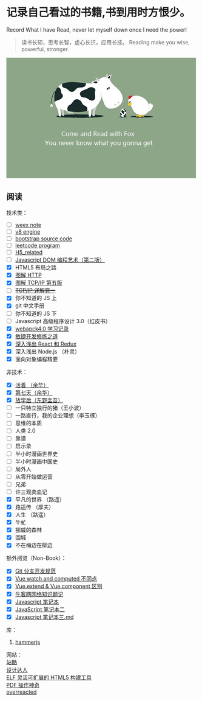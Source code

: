 # 记录自己看过的书籍,书到用时方恨少。

Record What I have Read, never let myself down once I need the power!

> 读书长知，思考长智，虚心长识，应用长技。
> Reading make you wise, powerful, stronger.

![reading](https://raw.githubusercontent.com/forrestyuan/Reading-Book/master/assets/reading.jpg)

## 阅读

技术类：

- [ ] [weex note](https://github.com/forrestyuan/Reading-Book/tree/master/note/weex.md)
- [ ] [v8 engine](https://github.com/forrestyuan/Reading-Book/tree/master/note/v8Engine.md)
- [ ] [bootstrap source code](https://github.com/forrestyuan/Reading-Book/tree/master/note/bootstrap.md)
- [ ] [leetcode program](https://github.com/forrestyuan/Reading-Book/tree/master/note/leetcode.md)
- [ ] [H5_related](https://github.com/forrestyuan/Reading-Book/tree/master/note/H5_related.md)
- [ ] [Javascript DOM 编程艺术（第二版）](https://github.com/forrestyuan/Reading-Book/tree/master/note/javascriptDOM编程艺术.md)
- [x] HTML5 布局之路
- [x] [图解 HTTP](https://github.com/forrestyuan/Reading-Book/tree/master/note/图解HTTP.md)
- [x] [图解 TCP/IP 第五版](https://github.com/forrestyuan/Reading-Book/tree/master/note/图解TCP_IP第五版.md)
- [ ] ~~[TCP/IP 详解卷一](https://github.com/forrestyuan/Reading-Book/tree/master/note/TCP_IP详解卷一.md)~~
- [x] 你不知道的 JS 上
- [x] git 中文手册
- [ ] 你不知道的 JS 下
- [ ] Javascript 高级程序设计 3.0（红皮书）
- [x] [webapck4.0 学习记录](https://github.com/forrestyuan/Reading-Book/tree/master/note/Webpack4.0.md)
- [x] [敏捷开发修炼之道](https://github.com/forrestyuan/Reading-Book/tree/master/note/敏捷开发修炼之道.md)
- [x] [深入浅出 React 和 Redux](https://github.com/forrestyuan/Reading-Book/tree/master/note/深入浅出React和Redux.md)
- [x] 深入浅出 Node.js （朴灵）
- [x] 面向对象编程精要

非技术：

- [x] [活着 （余华）](https://github.com/forrestyuan/Reading-Book/tree/master/note/活着.md)
- [x] [第七天（余华）](https://github.com/forrestyuan/Reading-Book/tree/master/note/第七天.md)
- [x] [放学后（东野圭吾）](https://github.com/forrestyuan/Reading-Book/tree/master/note/放学后.md)
- [ ] 一只特立独行的猪（王小波）
- [ ] 一路直行，我的企业理想（李玉琢）
- [ ] 思维的本质
- [ ] 人类 2.0
- [ ] 靠谱
- [ ] 启示录
- [ ] 半小时漫画世界史
- [ ] 半小时漫画中国史
- [ ] 局外人
- [ ] 从零开始做运营
- [ ] 兄弟
- [ ] 许三观卖血记
- [x] 平凡的世界 （路遥）
- [x] 路遥传 （厚夫）
- [x] 人生 （路遥）
- [x] 牛虻
- [x] 挪威的森林
- [x] 围城
- [x] 不在梅边在柳边

额外阅览（Non-Book）：

- [x] [Git 分支开发规范](https://www.cnblogs.com/lujiangping/p/10910558.html)
- [x] [Vue watch and computed 不同点](https://github.com/forrestyuan/Reading-Book/tree/master/note/Vue%20watch%20and%20computed%20不同点.md)
- [x] [Vue.extend & Vue.component 区别](https://github.com/forrestyuan/Reading-Book/tree/master/note/VEVC.md)
- [x] [牛客网网络知识题记](https://github.com/forrestyuan/Reading-Book/tree/master/note/牛客网做题笔记.md)
- [x] [Javascript 笔记本](https://github.com/forrestyuan/Reading-Book/blob/master/note/Javascript%20%E7%AC%94%E8%AE%B0%E6%9C%AC%EF%BC%88%E4%B8%80%EF%BC%89.md)
- [x] [JavaScript 笔记本二](https://github.com/forrestyuan/Reading-Book/tree/master/note/javascript%20笔记本二.md)
- [x] [Javascript 笔记本三.md](https://github.com/forrestyuan/Reading-Book/tree/master/note/Javascript笔记本三.md)

库：

1. [hammerjs](http://hammerjs.github.io/getting-started/)

网站：  
[站酷](https://www.zcool.com.cn/)  
[设计达人](https://www.shejidaren.com/)  
[ELF 灵活可扩展的 HTML5 构建工具](https://elf.aotu.io/)  
[PDF 操作神奇](https://pdfreal.com/)  
[overreacted](https://overreacted.io)
